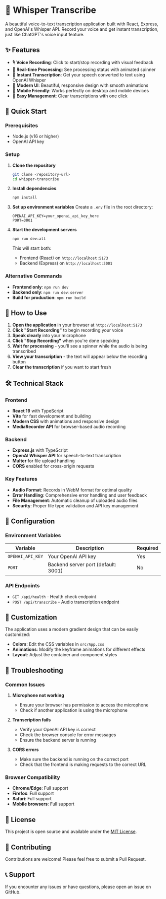 # 🎤 Whisper Transcribe

A beautiful voice-to-text transcription application built with React, Express, and OpenAI's Whisper API. Record your voice and get instant transcription, just like ChatGPT's voice input feature.

## ✨ Features

- 🎙️ **Voice Recording**: Click to start/stop recording with visual feedback
- 🔄 **Real-time Processing**: See processing status with animated spinner
- 📝 **Instant Transcription**: Get your speech converted to text using OpenAI Whisper
- 🎨 **Modern UI**: Beautiful, responsive design with smooth animations
- 📱 **Mobile Friendly**: Works perfectly on desktop and mobile devices
- 🧹 **Easy Management**: Clear transcriptions with one click

## 🚀 Quick Start

### Prerequisites

- Node.js (v16 or higher)
- OpenAI API key

### Setup

1. **Clone the repository**

   ```bash
   git clone <repository-url>
   cd whisper-transcribe
   ```

2. **Install dependencies**

   ```bash
   npm install
   ```

3. **Set up environment variables**
   Create a `.env` file in the root directory:

   ```env
   OPENAI_API_KEY=your_openai_api_key_here
   PORT=3001
   ```

4. **Start the development servers**

   ```bash
   npm run dev:all
   ```

   This will start both:

   - Frontend (React) on `http://localhost:5173`
   - Backend (Express) on `http://localhost:3001`

### Alternative Commands

- **Frontend only**: `npm run dev`
- **Backend only**: `npm run dev:server`
- **Build for production**: `npm run build`

## 🎯 How to Use

1. **Open the application** in your browser at `http://localhost:5173`
2. **Click "Start Recording"** to begin recording your voice
3. **Speak clearly** into your microphone
4. **Click "Stop Recording"** when you're done speaking
5. **Wait for processing** - you'll see a spinner while the audio is being transcribed
6. **View your transcription** - the text will appear below the recording button
7. **Clear the transcription** if you want to start fresh

## 🛠️ Technical Stack

### Frontend

- **React 19** with TypeScript
- **Vite** for fast development and building
- **Modern CSS** with animations and responsive design
- **MediaRecorder API** for browser-based audio recording

### Backend

- **Express.js** with TypeScript
- **OpenAI Whisper API** for speech-to-text transcription
- **Multer** for file upload handling
- **CORS** enabled for cross-origin requests

### Key Features

- **Audio Format**: Records in WebM format for optimal quality
- **Error Handling**: Comprehensive error handling and user feedback
- **File Management**: Automatic cleanup of uploaded audio files
- **Security**: Proper file type validation and API key management

## 🔧 Configuration

### Environment Variables

| Variable         | Description                         | Required |
| ---------------- | ----------------------------------- | -------- |
| `OPENAI_API_KEY` | Your OpenAI API key                 | Yes      |
| `PORT`           | Backend server port (default: 3001) | No       |

### API Endpoints

- `GET /api/health` - Health check endpoint
- `POST /api/transcribe` - Audio transcription endpoint

## 🎨 Customization

The application uses a modern gradient design that can be easily customized:

- **Colors**: Edit the CSS variables in `src/App.css`
- **Animations**: Modify the keyframe animations for different effects
- **Layout**: Adjust the container and component styles

## 🐛 Troubleshooting

### Common Issues

1. **Microphone not working**

   - Ensure your browser has permission to access the microphone
   - Check if another application is using the microphone

2. **Transcription fails**

   - Verify your OpenAI API key is correct
   - Check the browser console for error messages
   - Ensure the backend server is running

3. **CORS errors**
   - Make sure the backend is running on the correct port
   - Check that the frontend is making requests to the correct URL

### Browser Compatibility

- **Chrome/Edge**: Full support
- **Firefox**: Full support
- **Safari**: Full support
- **Mobile browsers**: Full support

## 📝 License

This project is open source and available under the [MIT License](LICENSE).

## 🤝 Contributing

Contributions are welcome! Please feel free to submit a Pull Request.

## 📞 Support

If you encounter any issues or have questions, please open an issue on GitHub.
